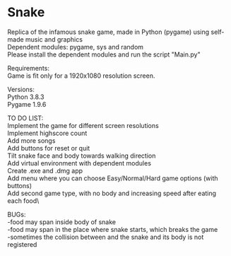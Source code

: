 # Snake
Replica of the infamous snake game, made in Python (pygame) using self-made music and graphics\
Dependent modules: pygame, sys and random\
Please install the dependent modules and run the script "Main.py"


Requirements:\
Game is fit only for a 1920x1080 resolution screen.


Versions:\
Python 3.8.3\
Pygame 1.9.6


TO DO LIST:\
Implement the game for different screen resolutions\
Implement highscore count\
Add more songs\
Add buttons for reset or quit\
Tilt snake face and body towards walking direction\
Add virtual environment with dependent modules\
Create .exe and .dmg app\
Add menu where you can choose Easy/Normal/Hard game options (with buttons)\
Add second game type, with no body and increasing speed after eating each food\


BUGs:\
-food may span inside body of snake\
-food may span in the place where snake starts, which breaks the game\
-sometimes the collision between and the snake and its body is not registered